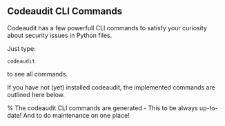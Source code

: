 ## Codeaudit CLI Commands

Codeaudit has a few powerfull CLI commands to satisfy your curiosity about security issues in Python files.

Just type:
```
codeaudit
```
to see all commands.

If you have not (yet) installed codeaudit, the implemented commands are outlined here below.


% The codeaudit CLI commands are generated - This to be always up-to-date! And to do maintenance on one place!

```{include} codeauditcommands.md
```



